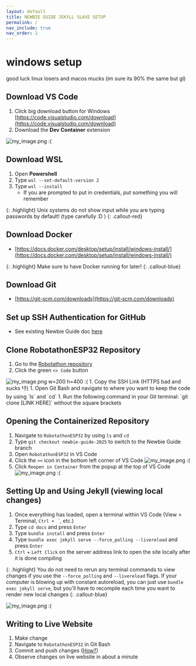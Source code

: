 ```yaml
---
layout: default
title: NEWBIE GUIDE JEKYLL SLAVE SETUP
permalink: /
nav_include: true
nav_order: 1
---
```


# windows setup
good luck linux losers and macos mucks (im sure its 90% the same but gl)

## Download VS Code 
1. Click big download button for Windows
[https://code.visualstudio.com/download](https://code.visualstudio.com/download)        
1. Download the **Dev Container** extension

<img src="{{ '/_assets/images/dev_container.png' | prepend: site.baseurl }}" alt="my_image.png :(">

## Download WSL
1. Open **Powershell**
1. Type `wsl --set-default-version 2`
1. Type `wsl --install`
   - If you are prompted to put in credentials, put something you will remember

{: .highlight}
Unix systems do not show input while you are typing passwords by default! (type carefully :D ) 
{: .callout-red}

## Download Docker
-  [https://docs.docker.com/desktop/setup/install/windows-install/](https://docs.docker.com/desktop/setup/install/windows-install/)

{: .highlight}
Make sure to have Docker running for later!
{: .callout-blue}

## Download Git
- [https://git-scm.com/downloads](https://git-scm.com/downloads)

## Set up SSH Authentication for GitHub
- See existing Newbie Guide doc [here](https://ut-ras.github.io/RobotathonESP32/getting-started/environment-setup/windows-setup#set-up-git-ssh-authentication)

## Clone RobotathonESP32 Repository 
1. Go to the [Robotathon repository](https://github.com/ut-ras/RobotathonESP32/tree/main)
1. Click the green `<> Code` button

<img src="{{ '/_assets/images/ssh_link_copy.png' | prepend: site.baseurl }}" alt="my_image.png w=200 h=400 :(">
1. Copy the SSH Link (HTTPS bad and sucks 👎)
1. Open Git Bash and navigate to where you want to keep the code by using `ls` and `cd`
1. Run the following command in your Git terminal: `git clone [LINK HERE]` without the square brackets


## Opening the Containerized Repository
1. Navigate to `RobotathonESP32` by using `ls` and `cd`
1. Type `git checkout newbie-guide-2025` to switch to the Newbie Guide branch
1. Open `RobotathonESP32` in VS Code
1. Click the `><` icon in the bottom left corner of VS Code
      <img src="{{ '/_assets/images/the_vscode_thing.png' | prepend: site.baseurl }}" alt="my_image.png :(">
1. Click `Reopen in Container` from the popup at the top of VS Code
      <img src="{{ '/_assets/images/reopen.png' | prepend: site.baseurl }}" alt="my_image.png :(">

## Setting Up and Using Jekyll (viewing local changes)
1. Once everything has loaded, open a terminal within VS Code (View > Terminal, `Ctrl + ` `, etc.)
1. Type `cd docs` and press `Enter`
1. Type `bundle install` and press `Enter`
1. Type `bundle exec jekyll serve --force_polling --livereload` and press `Enter`
1. `Ctrl` + `Left Click` on the server address link to open the site locally after it is done compiling

{: .highlight}
You do not need to rerun any terminal commands to view changes if you use the `--force_polling` and `--livereload` flags. If your computer is blowing up with constant autoreload, you can just use `bundle exec jekyll serve`, but you'll have to recompile each time you want to render new local changes 
{: .callout-blue}

<img src="{{ '/_assets/images/server_link.png' | prepend: site.baseurl }}" alt="my_image.png :(">

## Writing to Live Website
1. Make change
1. Navigate to `RobotathonESP32` in Git Bash
1. Commit and push changes ([How?](https://ut-ras.github.io/RobotathonESP32/getting-started/git))
1. Observe changes on live website in about a minute